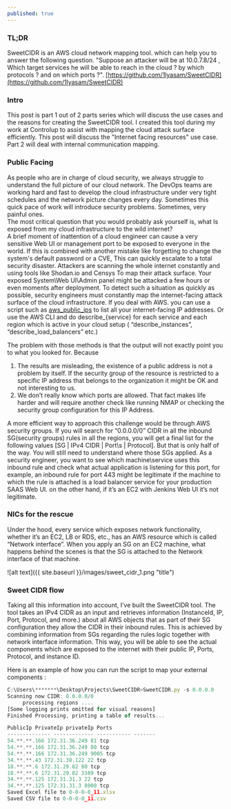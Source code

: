 ```yaml
---
published: true
---
```

### TL;DR
SweetCIDR is an AWS cloud network mapping tool. which can help you to answer the following question. "Suppose an attacker will be at 10.0.7.8/24 , Which target services he will be able to reach in the cloud ? by which protocols ? and on which ports ?". 
[https://github.com/1lyasam/SweetCIDR](https://github.com/1lyasam/SweetCIDR)

### Intro
This post is part 1 out of 2 parts series which will discuss the use cases and the reasons for creating the SweetCIDR tool. I created this tool during my work at Controlup to assist with mapping the cloud attack surface efficiently.
This post will discuss the "Internet facing resources" use case. Part 2 will deal with internal communication mapping.


### Public Facing

As people who are in charge of cloud security, we always struggle to understand the full picture of our cloud network. The DevOps teams are working hard and fast to develop the cloud infrastructure under very tight schedules and the network picture changes every day. Sometimes this quick pace of work will introduce security problems. Sometimes, very painful ones.  
The most critical question that you would probably ask yourself is, what Is exposed from my cloud infrastructure to the wild internet?  
A brief moment of inattention of a cloud engineer can cause a very sensitive Web UI or management port to be exposed to everyone in the world. If this is combined with another mistake like forgetting to change the system's default password or a CVE, This can quickly escalate to a total security disaster.
Attackers are scanning the whole internet constantly and using tools like Shodan.io and Censys To map their attack surface.
Your exposed System\Web UI\Admin panel might be attacked a few hours or even moments after deployment.
To detect such a situation as quickly as possible, security engineers must constantly map the internet-facing attack surface of the cloud infrastructure.
If you deal with AWS. you can use a script such as [aws_public_ips](https://github.com/arkadiyt/aws_public_ips) to list all your internet-facing IP addresses. Or use the AWS CLI and do describe_{service} for each service and each region which is active in your cloud setup ( “describe_instances”, “describe_load_balancers” etc.)

The problem with those methods is that the output will not exactly point you to what you looked for. Because
1. The results are misleading, the existence of a public address is not a problem by itself. If the security group of the resource is restricted to a specific IP address that belongs to the organization it might be OK and not interesting to us.
2. We don’t really know which ports are allowed. That fact makes life harder and will require another check like running NMAP or checking the security group configuration for this IP Address.

A more efficient way to approach this challenge would be through AWS security groups. If you will search for “0.0.0.0/0” CIDR in all the inbound SG(security groups) rules in all the regions, you will get a final list for the following values [SG | IPv4 CIDR | Port\s | Protocol].
But that is only half of the way. You will still need to understand where those SGs applied. As a security engineer, you want to see which machine\service uses this inbound rule and check what actual application is listening for this port, for example, an inbound rule for port 443 might be legitimate if the machine to which the rule is attached is a load balancer service for your production SAAS Web UI. on the other hand, if it’s an EC2 with Jenkins Web UI it’s not legitimate. 

### NICs for the rescue

Under the hood, every service which exposes network functionality, whether it’s an EC2, LB or RDS, etc., has an AWS resource which is called “Network interface”. When you apply an SG on an EC2 machine, what happens behind the scenes is that the SG is attached to the Network interface of that machine.

![alt text]({{ site.baseurl }}/images/sweet_cidr_1.png "title") 

### Sweet CIDR flow

Taking all this information into account, I’ve built the SweetCIDR tool. The tool takes an IPv4 CIDR as an input and retrieves information (InstanceId, IP, Port, Protocol, and more.) about all AWS objects that as part of their SG configuration they allow the CIDR in their inbound rules.
This is achieved by combining information from SGs regarding the rules logic together with network interface information.
This way, you will be able to see the actual components which are exposed to the internet with their public IP, Ports, Protocol, and instance ID.

Here is an example of how you can run the script to map your external components : 
```javascript
C:\Users\*******\Desktop\Projects\SweetCIDR>SweetCIDR.py -s 0.0.0.0
Scanning now CIDR: 0.0.0.0/0
     processing regions ....
[Some logging prints omitted for visual reasons]
Finished Processing, printing a table of results...

PublicIp PrivateIp privateIp Ports
-------------- ------------- ----------- -------
54.**.**.166 172.31.36.249 81 tcp
54.**.**.166 172.31.36.249 80 tcp
54.**.**.166 172.31.36.249 9005 tcp
34.**.**.43 172.31.38.122 22 tcp
18.**.**.6 172.31.29.82 80 tcp
18.**.**.6 172.31.29.82 3389 tcp
34.**.**.125 172.31.31.3 22 tcp
34.**.**.125 172.31.31.3 8000 tcp
Saved Excel file to 0-0-0-0_11.xlsx
Saved CSV file to 0-0-0-0_11.csv
```
